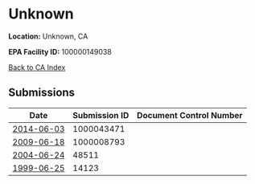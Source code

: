 # Unknown

**Location:** Unknown, CA

**EPA Facility ID:** 100000149038

[Back to CA Index](../../index.md)

## Submissions

| Date | Submission ID | Document Control Number |
|------|--------------|-------------------------|
| [2014-06-03](submissions/1000043471.md) | 1000043471 |  |
| [2009-06-18](submissions/1000008793.md) | 1000008793 |  |
| [2004-06-24](submissions/48511.md) | 48511 |  |
| [1999-06-25](submissions/14123.md) | 14123 |  |
